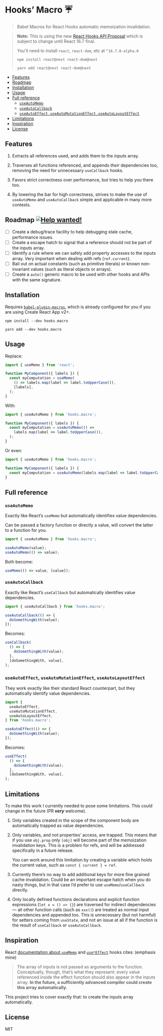 # Hooks’ Macro :umbrella:

> Babel Macros for React Hooks automatic memoization invalidation.

> **Note:** This is using the new [React Hooks API Proposal](https://reactjs.org/docs/hooks-intro.html)
> which is subject to change until React 16.7 final.
>
> You'll need to install `react`, `react-dom`, etc at `^16.7.0-alpha.0`
>
> ```
> npm install react@next react-dom@next
> ```
> ```
> yarn add react@next react-dom@next
> ```

- [Features](#features)
- [Roadmap](#roadmap-)
- [Installation](#installation)
- [Usage](#usage)
- [Full reference](#full-reference)
  - [`useAutoMemo`](#useautomemo)
  - [`useAutoCallback`](#useautocallback)
  - [`useAutoEffect`, `useAutoMutationEffect`, `useAutoLayoutEffect`](#useautoeffect-useautomutationeffect-useautolayouteffect)
- [Limitations](#limitations)
- [Inspiration](#inspiration)
- [License](#license)

## Features

1. Extracts all references used, and adds them to the _inputs_ array.

2. Traverses all functions referenced, and appends _their_ dependencies too, removing the need for unnecessary `useCallback` hooks.

3. Favors strict correctness over performance, but tries to help you there too.

4. By lowering the bar for high correctness, strives to make the use of `useAutoMemo` and `useAutoCallback` simple and applicable in many more contests.

## Roadmap [![Help wanted!][hwb]][hw]

- [ ] Create a debug/trace facility to help debugging stale cache, performance issues.
- [ ] Create a escape hatch to signal that a reference should not be part of the inputs array.
- [ ] Identify a rule where we can safely add property accesses to the inputs array. Very important when dealing with refs (`ref.current`).
- [ ] Bail out on actual constants (such as primitive literals) or known non-invariant values (such as literal objects or arrays).
- [ ] Create a `auto()` generic macro to be used with other hooks and APIs with the same signature.

[hw]: https://github.com/yuchi/hooks.macro/labels/help%20wanted
[hwb]: https://img.shields.io/badge/-Help_wanted!-008672.svg?longCache=true&logo=github&logoColor=white&style=flat

## Installation

Requires [`babel-plugin-macros`](https://www.npmjs.com/package/babel-plugin-macros), which is already configured for you if you are using Create React App v2+.

```
npm install --dev hooks.macro
```

```
yarn add --dev hooks.macro
```

## Usage

Replace:

```js
import { useMemo } from 'react';

function MyComponent({ labels }) {
  const myComputation = useMemo(
    () => labels.map(label => label.toUpperCase()),
    [labels],
  );
}
```

With:

```js
import { useAutoMemo } from 'hooks.macro';

function MyComponent({ labels }) {
  const myComputation = useAutoMemo(() =>
    labels.map(label => label.toUpperCase()),
  );
}
```

Or even:

```js
import { useAutoMemo } from 'hooks.macro';

function MyComponent({ labels }) {
  const myComputation = useAutoMemo(labels.map(label => label.toUpperCase()));
}
```

## Full reference

### `useAutoMemo`

Exactly like React’s `useMemo` but automatically identifies value dependencies.

Can be passed a factory function or directly a value, will convert the latter to a function for you.

```js
import { useAutoMemo } from 'hooks.macro';
```

```js
useAutoMemo(value);
useAutoMemo(() => value);
```

Both become:

```js
useMemo(() => value, [value]);
```

### `useAutoCallback`

Exactly like React’s `useCallback` but automatically identifies value dependencies.

```js
import { useAutoCallback } from 'hooks.macro';
```

```js
useAutoCallback(() => {
  doSomethingWith(value);
});
```

Becomes:

```js
useCallback(
  () => {
    doSomethingWith(value);
  },
  [doSomethingWith, value],
);
```

### `useAutoEffect`, `useAutoMutationEffect`, `useAutoLayoutEffect`

They work exactly like their standard React counterpart, but they automatically identify value dependencies.

```js
import {
  useAutoEffect,
  useAutoMutationEffect,
  useAutoLayoutEffect,
} from 'hooks.macro';
```

```js
useAutoEffect(() => {
  doSomethingWith(value);
});
```

Becomes:

```js
useEffect(
  () => {
    doSomethingWith(value);
  },
  [doSomethingWith, value],
);
```

## Limitations

To make this work I currently needed to pose some limitations. This could change in the future (PR **_very_** welcome).

1. Only variables created in the scope of the component body are automatically trapped as value dependencies.

2. Only variables, and not properties’ access, are trapped. This means that if you use `obj.prop` only `[obj]` will become part of the memoization invalidation keys. This is a problem for refs, and will be addressed specifically in a future release.

   You can work around this limitation by creating a variable which holds the current value, such as `const { current } = ref`.

3. Currently there’s no way to add additional keys for more fine grained cache invalidation. Could be an important escape hatch when you do nasty things, but in that case I’d prefer to use `useMemo`/`useCallback` directly.

4. Only locally defined functions declarations and explicit function expressions (`let x = () => {}`) are traversed for indirect dependencies — all other function calls (such as `xxx()`) are treated as normal input dependencies and appended too. This is unnecessary (but not harmful) for setters coming from `useState`, and not an issue at all if the function is the result of `useCallback` or `useAutoCallback`.

## Inspiration

React [documentation about `useMemo`][0] and [`use*Effect`][1] hooks cites: (emphasis mine)

> The array of inputs is not passed as arguments to the function. Conceptually, though, that’s what they represent: every value referenced inside the effect function should also appear in the inputs array. **In the future, a sufficiently advanced compiler could create this array automatically.**

This project tries to cover exactly that: to create the inputs array automatically.

[0]: https://reactjs.org/docs/hooks-reference.html#usememo
[1]: https://reactjs.org/docs/hooks-reference.html#conditionally-firing-an-effect

## License

MIT
